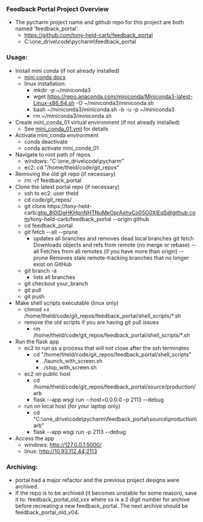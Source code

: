 ### Feedback Portal Project Overview

* The pycharm project name and github repo for this project are both named 'feedback_portal'.
  * https://github.com/tony-held-carb/feedback_portal
  * C:\one_drive\code\pycharm\feedback_portal

### Usage:
* Install mini conda (if not already installed)
  * [mini conda docs](https://docs.conda.io/projects/conda/en/latest/user-guide/install/linux.html)
  * linux installation:
    * mkdir -p ~/miniconda3
    * wget https://repo.anaconda.com/miniconda/Miniconda3-latest-Linux-x86_64.sh -O ~/miniconda3/miniconda.sh
    * bash ~/miniconda3/miniconda.sh -b -u -p ~/miniconda3
    * rm ~/miniconda3/miniconda.sh
* Create mini_conda_01 virtual environment (if not already installed)
  * See [mini_conda_01.yml](admin/mini_conda_01.yml) for details
* Activate mini_conda environment
  * conda deactivate
  * conda activate mini_conda_01
* Navigate to root path of repos
  * windows: "C:\one_drive\code\pycharm\"
  * ec2: cd "/home/theld/code/git_repos"
* Removing the old git repo (if necessary)
  * rm -rf feedback_portal
* Clone the latest portal repo (if necessary)
  * ssh to ec2: user theld
  * cd code/git_repos/
  * git clone https://tony-held-carb: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@github.com/tony-held-carb/feedback_portal  --origin github
  * cd feedback_portal
  * git fetch --all --prune 
    * updates all branches and removes dead local branches
        git fetch   Downloads objects and refs from remote (no merge or rebase)
        --all       Fetches from all remotes (if you have more than origin)
        --prune     Removes stale remote-tracking branches that no longer exist on GitHub
  * git branch -a
    * lists all branches
  * git checkout your_branch
  * git pull
  * git push
* Make shell scripts executable (linux only)
  * chmod +x /home/theld/code/git_repos/feedback_portal/shell_scripts/*.sh
  * remove the old scripts if you are having git pull issues
    * rm /home/theld/code/git_repos/feedback_portal/shell_scripts/*.sh
* Run the flask app
    * ec2 to run as a process that will not close after the ssh terminates
      * cd "/home/theld/code/git_repos/feedback_portal/shell_scripts"
        * ./launch_with_screen.sh
        * ./stop_with_screen.sh
    * ec2 on public host 
      * cd /home/theld/code/git_repos/feedback_portal/source/production/arb
      * flask --app wsgi run --host=0.0.0.0 -p 2113 --debug
    * run on local host (for your laptop only) 
      * cd "C:\one_drive\code\pycharm\feedback_portal\source\production\arb"
      * flask --app wsgi run -p 2113 --debug
* Access the app
  * windows: http://127.0.0.1:5000/
  * linux: http://10.93.112.44:2113

### Archiving:
* portal had a major refactor and the previous project designs were archived.
* If the repo is to be archived (it becomes unstable for some reason), save it
  to: feedback_portal_old_vxx where xx is a 2 digit number for archive before
  recreating a new feedback_portal.  The next archive should be feedback_portal_old_v04.
